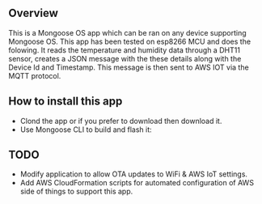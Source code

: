 ## Overview

This is a Mongoose OS app which can be ran on any device supporting Mongoose OS. This app has been tested on esp8266 MCU and does the folowing. It reads the temperature and
humidity data through a DHT11 sensor, creates a JSON message with the these details along with the Device Id and Timestamp. This message is then sent to AWS IOT via the 
MQTT protocol.

## How to install this app

- Clond the app or if you prefer to download then download it.
- Use Mongoose CLI to build and flash it:

## TODO

- Modify application to allow OTA updates to WiFi & AWS IoT settings.
- Add AWS CloudFormation scripts for automated configuration of AWS side of things to support this app.